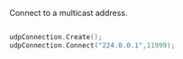Connect to a multicast address. 

```cpp

udpConnection.Create();
udpConnection.Connect("224.0.0.1",11999);

```
